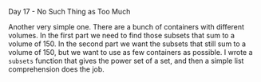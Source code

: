 Day 17 - No Such Thing as Too Much

Another very simple one. There are a bunch of containers with different volumes. In the first part we need to find those subsets that sum to a volume of 150. In the second part we want the subsets that still sum to a volume of 150, but we want to use as few containers as possible. I wrote a `subsets` function that gives the power set of a set, and then a simple list comprehension does the job.